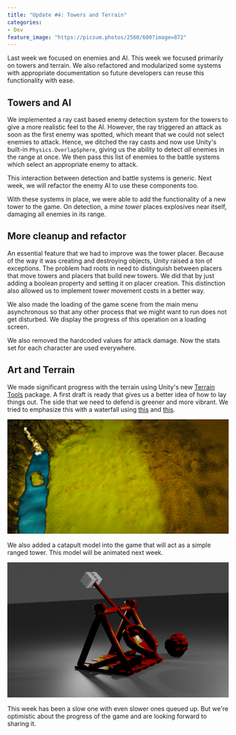 ```yaml
---
title: "Update #4: Towers and Terrain"
categories:
- Dev
feature_image: "https://picsum.photos/2560/600?image=872"
---
```


Last week we focused on enemies and AI. This week we focused primarily on towers and terrain. We also refactored and modularized some systems with appropriate documentation so future developers can reuse this functionality with ease.

<!-- more -->

## Towers and AI

We implemented a ray cast based enemy detection system for the towers to give a more realistic feel to the AI. However, the ray triggered an attack as soon as the first enemy was spotted, which meant that we could not select enemies to attack. Hence, we ditched the ray casts and now use Unity's built-in `Physics.OverlapSphere`, giving us the ability to detect *all* enemies in the range at once. We then pass this list of enemies to the battle systems which select an appropriate enemy to attack.

This interaction between detection and battle systems is generic. Next week, we will refactor the enemy AI to use these components too.

With these systems in place, we were able to add the functionality of a new tower to the game. On detection, a *mine tower* places explosives near itself, damaging all enemies in its range.

## More cleanup and refactor

An essential feature that we had to improve was the tower placer. Because of the way it was creating and destroying objects, Unity raised a ton of exceptions. The problem had roots in need to distinguish between placers that move towers and placers that build new towers. We did that by just adding a boolean property and setting it on placer creation. This distinction also allowed us to implement tower movement costs in a better way.

We also made the loading of the game scene from the main menu asynchronous so that any other process that we might want to run does not get disturbed. We display the progress of this operation on a loading screen.

We also removed the hardcoded values for attack damage. Now the stats set for each character are used everywhere.

## Art and Terrain

We made significant progress with the terrain using Unity's new [Terrain Tools](https://docs.unity3d.com/Packages/com.unity.terrain-tools@3.0/manual/index.html) package. A first draft is ready that gives us a better idea of how to lay things out. The side that we need to defend is greener and more vibrant. We tried to emphasize this with a waterfall using [this](https://www.youtube.com/watch?v=XhSp8nFLUi4) and [this](https://www.youtube.com/watch?v=FbTAbOnhRcI).

![terrain.png](/assets/img/week-4/terrain.png)

We also added a catapult model into the game that will act as a simple ranged tower. This model will be animated next week.

![catapult.png](/assets/img/week-4/catapult.png)

This week has been a slow one with even slower ones queued up. But we're optimistic about the progress of the game and are looking forward to sharing it.